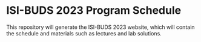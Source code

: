 # ISI-BUDS 2023 Program Schedule

This repository will generate the ISI-BUDS 2023 website, which will contain the schedule and materials such as lectures and lab solutions.
